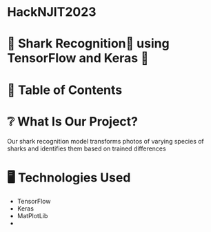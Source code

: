 # HackNJIT2023
<h1> 🦈 Shark Recognition👀 using TensorFlow and Keras  🦈 </h1>


<h1>📜 Table of Contents </h1>


<h1>❔ What Is Our Project? </h1>
<p> Our shark recognition model transforms photos of varying species of sharks and identifies them based on trained differences</p>



<h1> 🖥️ Technologies Used </h1>

<ul>
  <li>TensorFlow</li>
  <li>Keras</li>
  <li>MatPlotLib</li>
  <li> <a href = 'https://www.kaggle.com/datasets/larusso94/shark-species' value = 'Kaggle Shark Database' ></a></li>
  
</ul>
